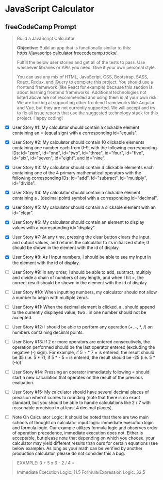 # JavaScript Calculator

## freeCodeCamp Prompt
> Build a JavaScript Calculator
>
> **Objective:** Build an app that is functionally similar to this: https://javascript-calculator.freecodecamp.rocks/.
>
> Fulfill the below user stories and get all of the tests to pass. Use whichever libraries or APIs you need. Give it your own personal style.
>
> You can use any mix of HTML, JavaScript, CSS, Bootstrap, SASS, React, Redux, and jQuery to complete this project. You should use a frontend framework (like React for example) because this section is about learning frontend frameworks. Additional technologies not listed above are not recommended and using them is at your own risk. We are looking at supporting other frontend frameworks like Angular and Vue, but they are not currently supported. We will accept and try to fix all issue reports that use the suggested technology stack for this project. Happy coding!

- [x] User Story #1: My calculator should contain a clickable element containing an = (equal sign) with a corresponding id="equals".

- [x] User Story #2: My calculator should contain 10 clickable elements containing one number each from 0-9, with the following corresponding IDs: id="zero", id="one", id="two", id="three", id="four", id="five", id="six", id="seven", id="eight", and id="nine".

- [x] User Story #3: My calculator should contain 4 clickable elements each containing one of the 4 primary mathematical operators with the following corresponding IDs: id="add", id="subtract", id="multiply", id="divide".

- [x] User Story #4: My calculator should contain a clickable element containing a . (decimal point) symbol with a corresponding id="decimal".

- [x] User Story #5: My calculator should contain a clickable element with an id="clear".

- [x] User Story #6: My calculator should contain an element to display values with a corresponding id="display".

- [x] User Story #7: At any time, pressing the clear button clears the input and output values, and returns the calculator to its initialized state; 0 should be shown in the element with the id of display.

- [x] User Story #8: As I input numbers, I should be able to see my input in the element with the id of display.

- [ ] User Story #9: In any order, I should be able to add, subtract, multiply and divide a chain of numbers of any length, and when I hit =, the correct result should be shown in the element with the id of display.

- [ ] User Story #10: When inputting numbers, my calculator should not allow a number to begin with multiple zeros.

- [ ] User Story #11: When the decimal element is clicked, a . should append to the currently displayed value; two . in one number should not be accepted.

- [ ] User Story #12: I should be able to perform any operation (+, -, *, /) on numbers containing decimal points.

- [ ] User Story #13: If 2 or more operators are entered consecutively, the operation performed should be the last operator entered (excluding the negative (-) sign). For example, if 5 + * 7 = is entered, the result should be 35 (i.e. 5 * 7); if 5 * - 5 = is entered, the result should be -25 (i.e. 5 * (-5)).

- [ ] User Story #14: Pressing an operator immediately following = should start a new calculation that operates on the result of the previous evaluation.

- [ ] User Story #15: My calculator should have several decimal places of precision when it comes to rounding (note that there is no exact standard, but you should be able to handle calculations like 2 / 7 with reasonable precision to at least 4 decimal places).

- [ ] Note On Calculator Logic: It should be noted that there are two main schools of thought on calculator input logic: immediate execution logic and formula logic. Our example utilizes formula logic and observes order of operation precedence, immediate execution does not. Either is acceptable, but please note that depending on which you choose, your calculator may yield different results than ours for certain equations (see below example). As long as your math can be verified by another production calculator, please do not consider this a bug.

> EXAMPLE: 3 + 5 x 6 - 2 / 4 =
>
>    Immediate Execution Logic: 11.5
>    Formula/Expression Logic: 32.5
